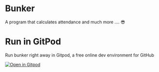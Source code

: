 # Bunker
A program that calculates attendance and much more .... 😎
# Run in GitPod
Run bunker right away in Gitpod, a free online dev environment for GitHub 

[![Open in Gitpod](https://gitpod.io/button/open-in-gitpod.svg)](https://gitpod.io/#https://github.com/Esquire-2000/Bunker/blob/master/bunker.py)
